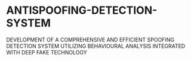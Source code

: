 # ANTISPOOFING-DETECTION-SYSTEM
DEVELOPMENT OF A COMPREHENSIVE AND EFFICIENT SPOOFING DETECTION SYSTEM UTILIZING BEHAVIOURAL ANALYSIS INTEGRATED WITH DEEP FAKE TECHNOLOGY
